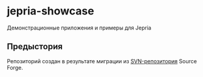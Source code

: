 # jepria-showcase

Демонстрационные приложения и примеры для Jepria

## Предыстория
Репозиторий создан в результате миграции из [SVN-репозитория](https://sourceforge.net/p/javaenterpriseplatform/svn/HEAD/tree/) Source Forge.
